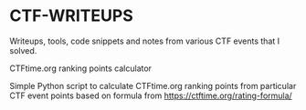 # CTF-WRITEUPS

Writeups, tools, code snippets and notes from various CTF events that I solved.

CTFtime.org ranking points calculator


Simple Python script to calculate CTFtime.org ranking points from particular CTF event points based on formula from https://ctftime.org/rating-formula/

